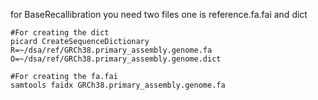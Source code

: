 for BaseRecallibration you need two files one is reference.fa.fai and dict
```
#For creating the dict
picard CreateSequenceDictionary   R=~/dsa/ref/GRCh38.primary_assembly.genome.fa   O=~/dsa/ref/GRCh38.primary_assembly.genome.dict

#For creating the fa.fai
samtools faidx GRCh38.primary_assembly.genome.fa

```
